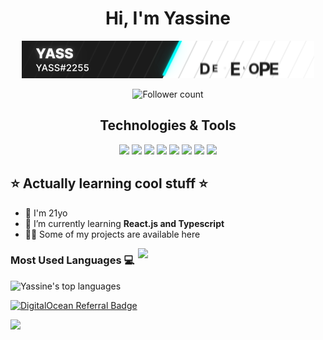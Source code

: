 
<h1 align="center">Hi, I'm Yassine</h1>

<p align="center"><img src="https://github.com/YassSSH/YassSSH/blob/master/standard.gif?raw=true"/></p>
<p align="center">
 <img src="https://img.shields.io/github/followers/yassssh.svg?style=social&label=Follow&maxAge=2592000" alt="Follower count"/>
</p>

<div align="center">
  <h2> Technologies & Tools </h2>
<img src="https://img.shields.io/badge/Windows-0078D6?style=for-the-badge&logo=windows&logoColor=white"/>
<img src="https://img.shields.io/badge/Ubuntu-E95420?style=for-the-badge&logo=ubuntu&logoColor=white"/>
<img src="https://img.shields.io/badge/JavaScript-323330?style=for-the-badge&logo=javascript&logoColor=F7DF1E"/>
<img src="https://img.shields.io/badge/Node.js-43853D?style=for-the-badge&logo=node.js&logoColor=white" />
<img src="https://img.shields.io/badge/React-20232A?style=for-the-badge&logo=react&logoColor=61DAFB"/>
<img src="https://img.shields.io/badge/Material--UI-0081CB?style=for-the-badge&logo=material-ui&logoColor=white"/> 
<img src="https://img.shields.io/badge/HTML5-E34F26?style=for-the-badge&logo=html5&logoColor=white"/>
<img src="https://img.shields.io/badge/CSS3-1572B6?style=for-the-badge&logo=css3&logoColor=white"/>

</div>


## ⭐ Actually learning cool stuff ⭐

- 🔭 I'm 21yo
- 🌱 I’m currently learning **React.js and Typescript**
- 👨‍💻 Some of my projects are available here

[<img src="https://login.salesforce.com/img/logo190.png" align="right" width="300">](https://login.salesforce.com/)



### Most Used Languages 💻

![Yassine's top languages](https://github-readme-stats-3n67.vercel.app/api/top-langs/?username=YassSSH&theme=blue-green)


[![DigitalOcean Referral Badge](https://web-platforms.sfo2.cdn.digitaloceanspaces.com/WWW/Badge%201.svg)](https://www.digitalocean.com/?refcode=532a5667c518&utm_campaign=Referral_Invite&utm_medium=Referral_Program&utm_source=badge)

![](https://komarev.com/ghpvc/?username=yasssshe&color=blue&style=for-the-badge)
